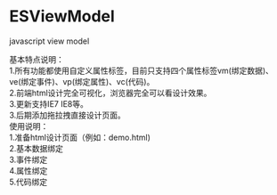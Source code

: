 # ESViewModel 
javascript view model  
<!--2020年12月5日星期六在家，从事编码工作14年多了。了解了一下vue.js以前也确实有开发类似的功能代码的想法，当时没有能监视对象变化的能力。初学一下写了个功能代码，有时间就继续改进完善，未# 考虑性能兼容问题，只考虑易用性。-->
基本特点说明：  
1.所有功能都使用自定义属性标签，目前只支持四个属性标签vm(绑定数据)、ve(绑定事件)、vp(绑定属性)、vc(代码)。  
2.前端html设计完全可视化，浏览器完全可以看设计效果。  
3.更新支持IE7 IE8等。  
3.后期添加拖拉拽直接设计页面。  
使用说明：  
1.准备html设计页面（例如：demo.html)  
2.基本数据绑定  
3.事件绑定  
4.属性绑定  
5.代码绑定  
